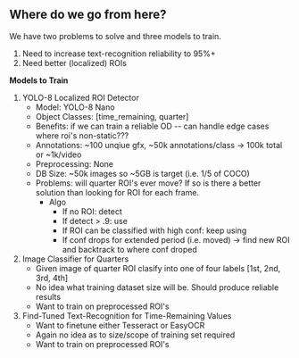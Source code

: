 ## Where do we go from here?

We have two problems to solve and three models to train.
1. Need to increase text-recognition reliability to 95%+
2. Need better (localized) ROIs

**Models to Train**
1. YOLO-8 Localized ROI Detector
    - Model: YOLO-8 Nano
    - Object Classes: [time_remaining, quarter]
    - Benefits: if we can train a reliable OD -- can handle edge cases where roi's non-static???
    - Annotations: ~100 unqiue gfx, ~50k annotations/class -> 100k total or ~1k/video
    - Preprocessing: None
    - DB Size: ~50k images so ~5GB is target (i.e. 1/5 of COCO)
    - Problems: will quarter ROI's ever move? If so is there a better solution than looking for ROI for each frame.
        - Algo
            - If no ROI: detect
            - If detect > .9: use
            - If ROI can be classified with high conf: keep using
            - If conf drops for extended period (i.e. moved) -> find new ROI and backtrack to where conf droped 
2. Image Classifier for Quarters
    - Given image of quarter ROI clasify into one of four labels [1st, 2nd, 3rd, 4th]
    - No idea what training dataset size will be. Should produce reliable results
    - Want to train on preprocessed ROI's
3. Find-Tuned Text-Recognition for Time-Remaining Values
    - Want to finetune either Tesseract or EasyOCR
    - Again no idea as to size/scope of training set required
    - Want to train on preprocessed ROI's